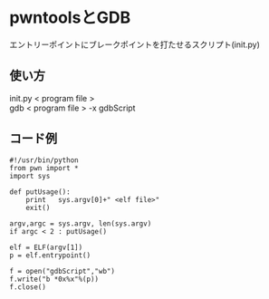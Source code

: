# pwntoolsとGDB

エントリーポイントにブレークポイントを打たせるスクリプト(init.py)

## 使い方
init.py < program file >  
gdb < program file > -x gdbScript  

## コード例
```
#!/usr/bin/python
from pwn import *
import sys

def putUsage():
    print   sys.argv[0]+" <elf file>"
    exit()

argv,argc = sys.argv, len(sys.argv)
if argc < 2 : putUsage()

elf = ELF(argv[1])
p = elf.entrypoint()

f = open("gdbScript","wb")
f.write("b *0x%x"%(p))
f.close()
```
